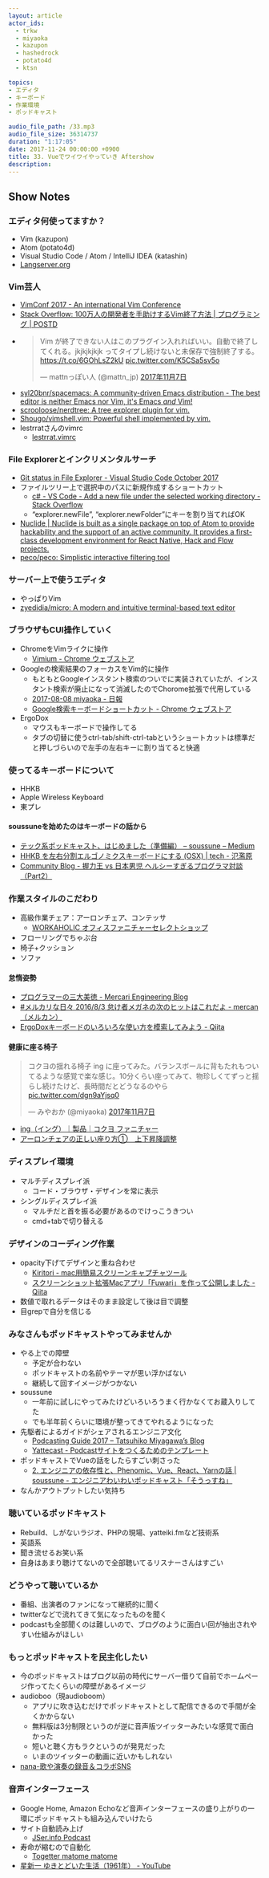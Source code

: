 ```yaml
---
layout: article
actor_ids:
  - trkw
  - miyaoka
  - kazupon
  - hashedrock
  - potato4d
  - ktsn

topics:
- エディタ
- キーボード
- 作業環境
- ポッドキャスト

audio_file_path: /33.mp3
audio_file_size: 36314737
duration: "1:17:05"
date: 2017-11-24 00:00:00 +0900
title: 33. Vueでワイワイやっていき Aftershow
description:
---
```


## Show Notes

### エディタ何使ってますか？
- Vim (kazupon)
- Atom (potato4d)
- Visual Studio Code / Atom / IntelliJ IDEA (katashin)
- [Langserver.org](https://langserver.org/)

### Vim芸人
- [VimConf 2017 - An international Vim Conference](http://vimconf.vim-jp.org/2017/)
- [Stack Overflow: 100万人の開発者を手助けするVim終了方法 \| プログラミング \| POSTD](http://postd.cc/stack-overflow-helping-one-million-developers-exit-vim/)
- <blockquote class="twitter-tweet" data-lang="ja"><p lang="ja" dir="ltr">Vim が終了できない人はこのプラグイン入れればいい。自動で終了してくれる。jkjkjkjkjk ってタイプし続けないと未保存で強制終了する。<a href="https://t.co/6GOhLsZ2kU">https://t.co/6GOhLsZ2kU</a> <a href="https://t.co/K5CSa5sv5o">pic.twitter.com/K5CSa5sv5o</a></p>&mdash; mattnっぽい人 (@mattn_jp) <a href="https://twitter.com/mattn_jp/status/927776711877435392?ref_src=twsrc%5Etfw">2017年11月7日</a></blockquote>
- [syl20bnr/spacemacs: A community-driven Emacs distribution - The best editor is neither Emacs nor Vim, it's Emacs *and* Vim!](https://github.com/syl20bnr/spacemacs)
- [scrooloose/nerdtree: A tree explorer plugin for vim.](https://github.com/scrooloose/nerdtree)
- [Shougo/vimshell.vim: Powerful shell implemented by vim.](https://github.com/Shougo/vimshell.vim)
- lestrratさんのvimrc
  - [lestrrat.vimrc](https://gist.github.com/lestrrat/373716)

### File Explorerとインクリメンタルサーチ
- [Git status in File Explorer - Visual Studio Code October 2017](https://code.visualstudio.com/updates/v1_18#_git-status-in-file-explorer)
- ファイルツリー上で選択中のパスに新規作成するショートカット
  - [c# - VS Code - Add a new file under the selected working directory - Stack Overflow](https://stackoverflow.com/questions/39599514/vs-code-add-a-new-file-under-the-selected-working-directory)
  - “explorer.newFile”, “explorer.newFolder”にキーを割り当てればOK
- [Nuclide \| Nuclide is built as a single package on top of Atom to provide hackability and the support of an active community. It provides a first-class development environment for React Native, Hack and Flow projects.](https://nuclide.io/)
- [peco/peco: Simplistic interactive filtering tool](https://github.com/peco/peco)

### サーバー上で使うエディタ
- やっぱりVim
- [zyedidia/micro: A modern and intuitive terminal-based text editor](https://github.com/zyedidia/micro)


### ブラウザもCUI操作していく
- ChromeをVimライクに操作
  - [Vimium - Chrome ウェブストア](https://chrome.google.com/webstore/detail/vimium/dbepggeogbaibhgnhhndojpepiihcmeb)
- Googleの検索結果のフォーカスをVim的に操作
  - もともとGoogleインスタント検索のついでに実装されていたが、インスタント検索が廃止になって消滅したのでChorome拡張で代用している
  - [2017-08-08 miyaoka - 日報](https://nippo.wikihub.io/@miyaoka/20170808150412)
  - [Google検索キーボードショートカット - Chrome ウェブストア](https://chrome.google.com/webstore/detail/google-search-results-sho/dchaandmcifgjemlhiekookpgjmkcelg/related?hl=ja)
- ErgoDox
  - マウスもキーボードで操作してる
  - タブの切替に使うctrl-tab/shift-ctrl-tabというショートカットは標準だと押しづらいので左手の左右キーに割り当てると快適

### 使ってるキーボードについて
- HHKB
- Apple Wireless Keyboard
- 東プレ

#### soussuneを始めたのはキーボードの話から
- [テック系ポッドキャスト、はじめました（準備編） – soussune – Medium](https://medium.com/soussune/%E3%83%86%E3%83%83%E3%82%AF%E7%B3%BB%E3%83%9D%E3%83%83%E3%83%89%E3%82%AD%E3%83%A3%E3%82%B9%E3%83%88-%E3%81%AF%E3%81%98%E3%82%81%E3%81%BE%E3%81%97%E3%81%9F-369bd1efcd3a)
- [HHKB を左右分割エルゴノミクスキーボードにする (OSX) \| tech - 氾濫原](https://lowreal.net/2016/07/20/1)
- [Community Blog - 握力王 vs 日本男児 ヘルシーすぎるプログラマ対談（Part2）](https://www.oreilly.co.jp/community/blog/2016/03/helthy-programmers-talk-training-part2.html)

### 作業スタイルのこだわり
- 高級作業チェア：アーロンチェア、コンテッサ
  - [WORKAHOLIC オフィスファニチャーセレクトショップ](https://www.iamworkaholic.jp/)
- フローリングでちゃぶ台
- 椅子+クッション
- ソファ

#### 怠惰姿勢
- [プログラマーの三大美徳 - Mercari Engineering Blog](http://tech.mercari.com/entry/2016/06/30/181442)
- [#メルカリな日々 2016/8/3 怠け者メガネの次のヒットはこれだよ - mercan（メルカン）](http://mercan.mercari.com/entry/2016/08/02/194622)
- [ErgoDoxキーボードのいろいろな使い方を模索してみよう - Qiita](https://qiita.com/miyaoka/items/a0d0797a5d9e183cd2cd)

#### 健康に座る椅子
<blockquote class="twitter-tweet" data-lang="ja"><p lang="ja" dir="ltr">コクヨの揺れる椅子 ing に座ってみた。バランスボールに背もたれもついてるような感覚で楽な感じ。10分くらい座ってみて、物珍しくてずっと揺らし続けたけど、長時間だとどうなるのやら <a href="https://t.co/dgn9aYjsq0">pic.twitter.com/dgn9aYjsq0</a></p>&mdash; みやおか (@miyaoka) <a href="https://twitter.com/miyaoka/status/927804450449657856?ref_src=twsrc%5Etfw">2017年11月7日</a></blockquote>

- [ing（イング）｜製品｜コクヨ ファニチャー](http://www.kokuyo-furniture.co.jp/products/office/ing/)
- [アーロンチェアの正しい座り方①　上下昇降調整](http://shobundo.biz/blog/hermanmiller/aeron/suwarikata1)

### ディスプレイ環境
- マルチディスプレイ派
  - コード・ブラウザ・デザインを常に表示
- シングルディスプレイ派
  - マルチだと首を振る必要があるのでけっこうきつい
  - cmd+tabで切り替える

### デザインのコーディング作業
- opacity下げてデザインと重ね合わせ
  - [Kiritori - mac用簡易スクリーンキャプチャツール](http://kiritori.ruhenheim.org/jp/)
  - [スクリーンショット拡張Macアプリ「Fuwari」を作って公開しました - Qiita](https://qiita.com/kentya6/items/00599091bd987b5fa797)
- 数値で取れるデータはそのまま設定して後は目で調整
- 目grepで自分を信じる

### みなさんもポッドキャストやってみませんか
- やる上での障壁
  - 予定が合わない
  - ポッドキャストの名前やテーマが思い浮かばない
  - 継続して回すイメージがつかない
- soussune
  - 一年前に試しにやってみたけどいろいろうまく行かなくてお蔵入りしてた
  - でも半年前くらいに環境が整ってきてやれるようになった
- 先駆者によるガイドがシェアされるエンジニア文化
  - [Podcasting Guide 2017 – Tatsuhiko Miyagawa’s Blog](https://weblog.bulknews.net/podcasting-guide-2017-2e88531a367d)
  - [Yattecast - Podcastサイトをつくるためのテンプレート](https://r7kamura.github.io/yattecast/)
- ポッドキャストでVueの話をしたらすごい刺さった
  - [2. エンジニアの依存性と、Phenomic、Vue、React、Yarnの話 \| soussune - エンジニアわいわいポッドキャスト「そうっすね」](https://soussune.com/episode/2)
- なんかアウトプットしたい気持ち

### 聴いているポッドキャスト
- Rebuild、しがないラジオ、PHPの現場、yatteiki.fmなど技術系
- 英語系
- 聞き流せるお笑い系
- 自身はあまり聴けてないので全部聴いてるリスナーさんはすごい

### どうやって聴いているか
- 番組、出演者のファンになって継続的に聞く
- twitterなどで流れてきて気になったものを聞く
- podcastも全部聞くのは難しいので、ブログのように面白い回が抽出されやすい仕組みがほしい

### もっとポッドキャストを民主化したい
- 今のポッドキャストはブログ以前の時代にサーバー借りて自前でホームページ作ってたくらいの障壁があるイメージ
- audioboo（現audioboom）
  - アプリに吹き込むだけでポッドキャストとして配信できるので手間が全くかからない
  - 無料版は3分制限というのが逆に音声版ツイッターみたいな感覚で面白かった
  - 短いと聴く方もラクというのが発見だった
  - いまのツイッターの動画に近いかもしれない
- [nana-歌や演奏の録音＆コラボSNS](https://itunes.apple.com/jp/app/nana-%E6%AD%8C%E3%82%84%E6%BC%94%E5%A5%8F%E3%81%AE%E9%8C%B2%E9%9F%B3-%E3%82%B3%E3%83%A9%E3%83%9Csns/id540360389?mt=8)

### 音声インターフェース
- Google Home, Amazon Echoなど音声インターフェースの盛り上がりの一環にポッドキャストも組み込んでいけたら
- サイト自動読み上げ
  - [JSer.info Podcast](https://jser.info/podcast/)
- 寿命が縮むので自動化
  - [Togetter matome matome](https://www.slideshare.net/otsune/togetter-matome-matome)
- [星新一 ゆきとどいた生活（1961年） - YouTube](https://www.youtube.com/watch?v=4bc-pcUycHA)
